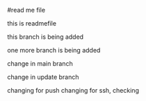 #read me file

this is readmefile

this branch is being added

one more branch is being added

change in main branch

change in update branch

changing for push
changing for ssh, checking

